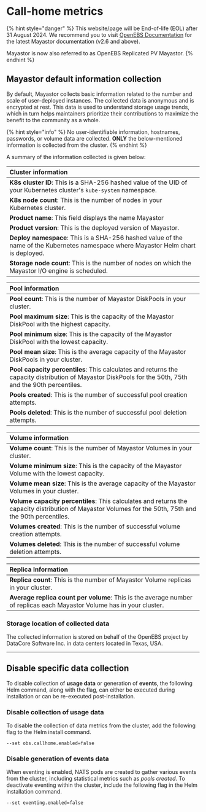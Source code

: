 # Call-home metrics 

{% hint style="danger" %}
This website/page will be End-of-life (EOL) after 31 August 2024. We recommend you to visit [OpenEBS Documentation](https://openebs.io/docs/user-guides/replicated-storage-user-guide/replicated-pv-mayastor/rs-installation) for the latest Mayastor documentation (v2.6 and above).
 
Mayastor is now also referred to as OpenEBS Replicated PV Mayastor.
{% endhint %}

## Mayastor default information collection 

By default, Mayastor collects basic information related to the number and scale of user-deployed instances. The collected data is anonymous and is encrypted at rest. This data is used to understand storage usage trends, which in turn helps maintainers prioritize their contributions to maximize the benefit to the community as a whole. 

{% hint style="info" %} 
No user-identifiable information, hostnames, passwords, or volume data are collected. **ONLY** the below-mentioned information is collected from the cluster. 
{% endhint %} 

A summary of the information collected is given below:

| **Cluster information** | 
| :--- | 
|**K8s cluster ID**: This is a SHA-256 hashed value of the UID of your Kubernetes cluster's `kube-system` namespace.| 
|**K8s node count**: This is the number of nodes in your Kubernetes cluster.| 
|**Product name**: This field displays the name Mayastor | 
|**Product version**: This is the deployed version of Mayastor.| 
|**Deploy namespace**: This is a SHA-256 hashed value of the  name of the  Kubernetes namespace where Mayastor Helm chart is deployed.| 
|**Storage node count**: This is the number of nodes on which the Mayastor I/O engine is scheduled.| 

|**Pool information**| 
| :--- | 
|**Pool count**: This is the number of Mayastor DiskPools in your cluster.| 
|**Pool maximum size**: This is the capacity of the Mayastor DiskPool with the highest capacity.| 
|**Pool minimum size**: This is the capacity of the Mayastor DiskPool with the lowest capacity.| 
|**Pool mean size**: This is the average capacity of the Mayastor DiskPools in your cluster.| 
|**Pool capacity percentiles**: This calculates and returns the capacity distribution of Mayastor DiskPools for the 50th, 75th and the 90th percentiles.| 
| **Pools created**: This is the number of successful pool creation attempts.|
| **Pools deleted**: This is the number of successful pool deletion attempts.|

|**Volume information**| 
| :--- | 
|**Volume count**: This is the number of Mayastor Volumes in your cluster.| 
|**Volume minimum size**: This is the capacity of the Mayastor Volume with the lowest capacity.| 
|**Volume mean size**: This is the average capacity of the Mayastor Volumes in your cluster.| 
|**Volume capacity percentiles**: This calculates and returns the capacity distribution of Mayastor Volumes for the 50th, 75th and the 90th percentiles.| 
| **Volumes created**: This is the number of successful volume creation attempts.|
| **Volumes deleted**: This is the number of successful volume deletion attempts. |

|**Replica Information**| 
| :--- | 
|**Replica count**: This is the number of Mayastor Volume replicas in your cluster.| 
|**Average replica count per volume**: This is the average number of replicas each Mayastor Volume has in your cluster.| 


### Storage location of collected data 

The collected information is stored on behalf of the OpenEBS project by DataCore Software Inc. in data centers located in Texas, USA.

----

## Disable specific data collection 

To disable collection of **usage data** or generation of **events**, the following Helm command, along with the flag, can either be executed during installation or can be re-executed post-installation.

### Disable collection of usage data

To disable the collection of data metrics from the cluster, add the following flag to the Helm install command. 

```
--set obs.callhome.enabled=false
```

### Disable generation of events data

When eventing is enabled, NATS pods are created to gather various events from the cluster, including statistical metrics such as *pools created*. To deactivate eventing within the cluster, include the following flag in the Helm installation command.

```
--set eventing.enabled=false
```

